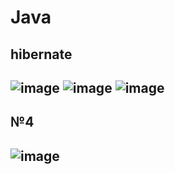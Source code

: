 # Java
<h2>hibernate<h2>

![image](https://user-images.githubusercontent.com/78970830/140295790-eacf60bc-2f98-412f-8652-48d00c4e9fe0.png)
![image](https://user-images.githubusercontent.com/78970830/140295823-36dfcba7-dd00-4090-b116-f415183f730e.png)
![image](https://user-images.githubusercontent.com/78970830/140295847-13292a5a-3d4f-496a-bc63-a79ecc4a3342.png)

<h2>№4<h2>

 ![image](https://user-images.githubusercontent.com/78970830/140296318-df65abdb-d8f7-42f8-910d-eaf94b341c3a.png)
